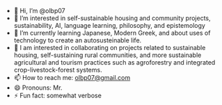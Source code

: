 - 👋 Hi, I’m @olbp07
- 👀 I’m interested in self-sustainable housing and community projects, sustainability, AI, language learning, philosophy, and epistemology
- 🌱 I’m currently learning Japanese, Modern Greek, and about uses of technology to create an autosusteinable life. 
- 💞️ I am interested in collaborating on projects related to sustainable housing, self-sustaining rural communities, and more sustainable agricultural and tourism practices such as agroforestry and integrated crop-livestock-forest systems.
- 📫 How to reach me: olbp07@gmail.com
- 😄 Pronouns: Mr. 
- ⚡ Fun fact: somewhat verbose

<!---
olbp07/olbp07 is a ✨ special ✨ repository because its `README.md` (this file) appears on your GitHub profile.
You can click the Preview link to take a look at your changes.
--->
